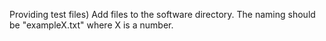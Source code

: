 Providing test files)
Add files to the software directory. The naming should be "exampleX.txt" where X is a number.
